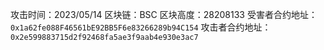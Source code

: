 攻击时间：2023/05/14
区块链：BSC
区块高度：28208133
受害者合约地址：`0x1a62fe088F46561bE92BB5F6e83266289b94C154`
攻击者合约地址：`0x2e599883715d2f92468fa5ae3f9aab4e930e3ac7`

